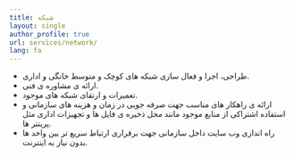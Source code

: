 ```yaml
---
title: شبکه
layout: single
author_profile: true
url: services/network/
lang: fa
---
```

* طراحی، اجرا و فعال سازی شبکه های کوچک و متوسط خانگی و اداری.
* ارائه ی مشاوره ی فنی.
* تعمیرات و ارتقای شبکه های موجود.
* ارائه ی راهکار های مناسب جهت صرفه جویی در زمان و هزینه های سازمانی و استفاده اشتراکی از منابع موجود مانند محل ذخیره ی فایل ها و تجهیزات اداری مثل پرینتر ها.
* راه اندازی وب سایت داخل سازمانی جهت برقراری ارتباط سریع تر بین واحد ها بدون نیاز به اینترنت.

